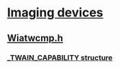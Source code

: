 # [Imaging devices](../_image/index.md)
## [Wiatwcmp.h](index.md)
### [_TWAIN_CAPABILITY structure](../wiatwcmp/ns-wiatwcmp-_twain_capability.md)

